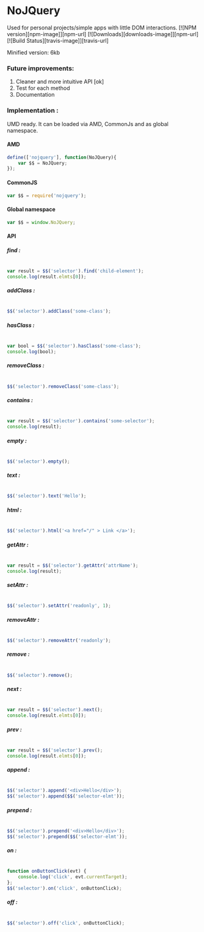 # NoJQuery 
Used for personal projects/simple apps with little DOM interactions.
[![NPM version][npm-image]][npm-url] [![Downloads][downloads-image]][npm-url] [![Build Status][travis-image]][travis-url]

Minified version: 6kb

### Future improvements:
1. Cleaner and more intuitive API [ok]
2. Test for each method 
3. Documentation

### Implementation :
UMD ready. It can be loaded via AMD, CommonJs and as global namespace.

#### AMD
```js
define(['nojquery'], function(NoJQuery){
    var $$ = NoJQuery;
});
```
#### CommonJS
```js
var $$ = require('nojquery');
```
#### Global namespace
```js
var $$ = window.NoJQuery;
```

#### API

##### find :
#
```js
var result = $$('selector').find('child-element');
console.log(result.elmts[0]);
```
##### addClass :
#
```js
$$('selector').addClass('some-class');
```
##### hasClass :
#
```js
var bool = $$('selector').hasClass('some-class');
console.log(bool);
```
##### removeClass :
#
```js
$$('selector').removeClass('some-class');
```
##### contains :
#
```js
var result = $$('selector').contains('some-selector');
console.log(result);
```
##### empty :
#
```js
$$('selector').empty();
```
##### text :
#
```js
$$('selector').text('Hello');
```
##### html :
#
```js
$$('selector').html('<a href="/" > Link </a>');
```
##### getAttr :
#
```js
var result = $$('selector').getAttr('attrName');
console.log(result);
```
##### setAttr :
#
```js
$$('selector').setAttr('readonly', 1);
```
##### removeAttr :
#
```js
$$('selector').removeAttr('readonly');
```
##### remove :
#
```js
$$('selector').remove();
```
##### next :
#
```js
var result = $$('selector').next();
console.log(result.elmts[0]);
```
##### prev :
#
```js
var result = $$('selector').prev();
console.log(result.elmts[0]);
```

##### append :
#
```js
$$('selector').append('<div>Hello</div>');
$$('selector').append($$('selector-elmt'));
```
##### prepend :
#
```js
$$('selector').prepend('<div>Hello</div>');
$$('selector').prepend($$('selector-elmt'));
```

##### on :
#
```js
function onButtonClick(evt) {
    console.log('click', evt.currentTarget);
};
$$('selector').on('click', onButtonClick);
```
##### off :
#
```js
$$('selector').off('click', onButtonClick);
```
